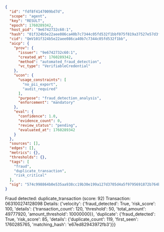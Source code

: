 ```json
{
  "id": "fdf8f4147009bd7d",
  "scope": "agent",
  "key": "RESULT",
  "epoch": 1760289342,
  "host_pid": "9e6742732c60:1",
  "hash": "01f324b5e22aee086ca40b7c7344c05fd532f1bbf075f819a37527e57d3f5e35",
  "cid": "QmV101f324b5e22aee086ca40b7c7344c05fd532f1bb",
  "aicp": {
    "prov": {
      "issuer": "9e6742732c60:1",
      "created_at": 1760289342,
      "method": "automated_fraud_detection",
      "vc_type": "VerifiableCredential"
    },
    "ucon": {
      "usage_constraints": [
        "no_pii_export",
        "audit_required"
      ],
      "purpose": "fraud_detection_analysis",
      "enforcement": "mandatory"
    },
    "eval": {
      "confidence": 1.0,
      "evidence_count": 0,
      "review_status": "pending",
      "evaluated_at": 1760289342
    }
  },
  "sources": [],
  "edges": [],
  "metrics": {},
  "thresholds": {},
  "tags": [
    "fraud",
    "duplicate_transaction",
    "risk_critical"
  ],
  "sig": "574c998864b0e535aa938cc19b30e199a127d3705d4a5f9795691872b764b2f4"
}
```

Fraud detected: duplicate_transaction (score: 92)
Transaction: 063100274128098
Details: {'velocity': {'fraud_detected': True, 'risk_score': 100, 'details': {'transaction_count': 120, 'threshold': 50, 'total_amount': 49777920, 'amount_threshold': 10000000}}, 'duplicate': {'fraud_detected': True, 'risk_score': 85, 'details': {'duplicate_count': 119, 'first_seen': 1760285765, 'matching_hash': 'e67ed82943972fb3'}}}